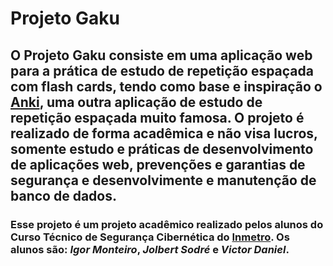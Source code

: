 # Projeto Gaku

## O Projeto Gaku consiste em uma aplicação web para a prática de estudo de repetição espaçada com flash cards, tendo como base e inspiração o [Anki](https://apps.ankiweb.net/), uma outra aplicação de estudo de repetição espaçada muito famosa. O projeto é realizado de forma acadêmica e não visa lucros, somente estudo e práticas de desenvolvimento de aplicações web, prevenções e garantias de segurança e desenvolvimente e manutenção de banco de dados.

### Esse projeto é um projeto acadêmico realizado pelos alunos do Curso Técnico de Segurança Cibernética do [Inmetro]([Inmetro](https://www.gov.br/inmetro/pt-br)). Os alunos são: *Igor Monteiro*, *Jolbert Sodré* e *Victor Daniel*.
